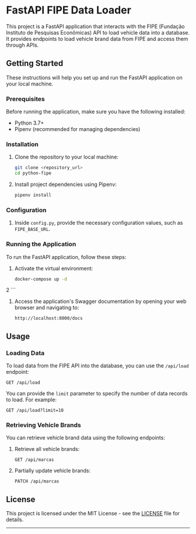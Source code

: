 
# FastAPI FIPE Data Loader

This project is a FastAPI application that interacts with the FIPE (Fundação Instituto de Pesquisas Econômicas) API to load vehicle data into a database. It provides endpoints to load vehicle brand data from FIPE and access them through APIs.

## Getting Started

These instructions will help you set up and run the FastAPI application on your local machine.

### Prerequisites

Before running the application, make sure you have the following installed:

- Python 3.7+
- Pipenv (recommended for managing dependencies)

### Installation

1. Clone the repository to your local machine:

   ```bash
   git clone <repository_url>
   cd python-fipe
   ```

2. Install project dependencies using Pipenv:

   ```bash
   pipenv install
   ```

### Configuration

1. Inside `config.py`, provide the necessary configuration values, such as `FIPE_BASE_URL`.

### Running the Application

To run the FastAPI application, follow these steps:

1. Activate the virtual environment:

   ```bash
   docker-compose up -d
2  ```

1. Access the application's Swagger documentation by opening your web browser and navigating to:

   ```
   http://localhost:8000/docs
   ```

## Usage

### Loading Data

To load data from the FIPE API into the database, you can use the `/api/load` endpoint:

```
GET /api/load
```

You can provide the `limit` parameter to specify the number of data records to load. For example:
    
```
GET /api/load?limit=10
```

### Retrieving Vehicle Brands

You can retrieve vehicle brand data using the following endpoints:

1. Retrieve all vehicle brands:

   ```
   GET /api/marcas
   ```

2. Partially update vehicle brands:

   ```
   PATCH /api/marcas
   ```

## License

This project is licensed under the MIT License - see the [LICENSE](LICENSE) file for details.

---

